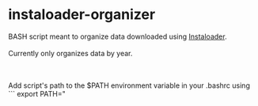 # instaloader-organizer

<p>
BASH script meant to organize data downloaded using <a href ="https://github.com/instaloader/instaloader">Instaloader</a>.
<br><br>
Currently only organizes data by year.
</p>
<br><br>
Add script's path to the $PATH environment variable in your .bashrc using
```
export PATH="<script/path/here>:$PATH"
```
then source the .bashrc file using

```
source ~/.bashrc
```

## Script Functions

- organize.sh
<p>
Moves downloaded instaloader content into folders based on year.
</p>

- cleanup.sh
<p>
Is ran after organize.sh, and is used to clean up any empty folders.
</p>
